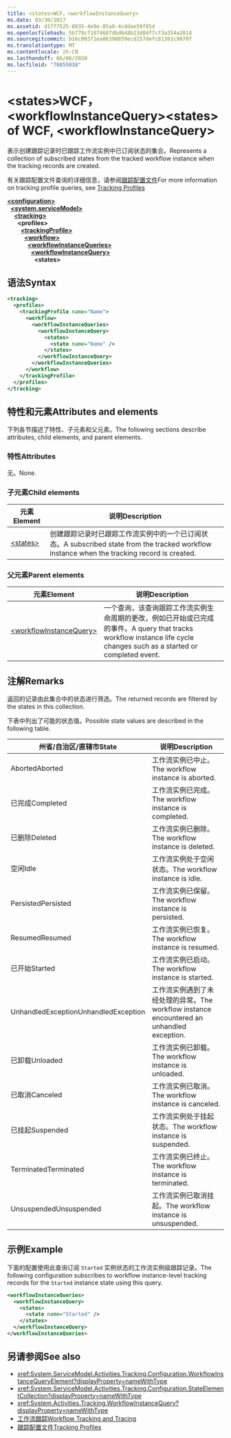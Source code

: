 ```yaml
---
title: <states>WCF，<workflowInstanceQuery>
ms.date: 03/30/2017
ms.assetid: d17f7525-8035-4e9e-85a0-4cddae59f85d
ms.openlocfilehash: 5b779cf1074687dbd648b23d04f7cf3a354a2014
ms.sourcegitcommit: b16c00371ea06398859ecd157defc81301c9070f
ms.translationtype: MT
ms.contentlocale: zh-CN
ms.lasthandoff: 06/06/2020
ms.locfileid: "70855038"
---
```

# <a name="states-of-wcf-workflowinstancequery"></a><span data-ttu-id="a50ab-102">\<states>WCF，\<workflowInstanceQuery></span><span class="sxs-lookup"><span data-stu-id="a50ab-102">\<states> of WCF, \<workflowInstanceQuery></span></span>

<span data-ttu-id="a50ab-103">表示创建跟踪记录时已跟踪工作流实例中已订阅状态的集合。</span><span class="sxs-lookup"><span data-stu-id="a50ab-103">Represents a collection of subscribed states from the tracked workflow instance when the tracking records are created.</span></span>  
  
<span data-ttu-id="a50ab-104">有关跟踪配置文件查询的详细信息，请参阅[跟踪配置文件](../../../windows-workflow-foundation/tracking-profiles.md)</span><span class="sxs-lookup"><span data-stu-id="a50ab-104">For more information on tracking profile queries, see [Tracking Profiles](../../../windows-workflow-foundation/tracking-profiles.md)</span></span>  
  
[**\<configuration>**](../configuration-element.md)\
&nbsp;&nbsp;[**\<system.serviceModel>**](system-servicemodel.md)\
&nbsp;&nbsp;&nbsp;&nbsp;[**\<tracking>**](tracking-of-wcf.md)\
&nbsp;&nbsp;&nbsp;&nbsp;&nbsp;&nbsp;**\<profiles>**\
&nbsp;&nbsp;&nbsp;&nbsp;&nbsp;&nbsp;&nbsp;&nbsp;[**\<trackingProfile>**](trackingprofile-of-wcf.md)\
&nbsp;&nbsp;&nbsp;&nbsp;&nbsp;&nbsp;&nbsp;&nbsp;&nbsp;&nbsp;[**\<workflow>**](workflow-of-wcf.md)\
&nbsp;&nbsp;&nbsp;&nbsp;&nbsp;&nbsp;&nbsp;&nbsp;&nbsp;&nbsp;&nbsp;&nbsp;[**\<workflowInstanceQueries>**](workflowinstancequeries-of-wcf.md)\
&nbsp;&nbsp;&nbsp;&nbsp;&nbsp;&nbsp;&nbsp;&nbsp;&nbsp;&nbsp;&nbsp;&nbsp;&nbsp;&nbsp;[**\<workflowInstanceQuery>**](workflowinstancequery-of-wcf.md)\
&nbsp;&nbsp;&nbsp;&nbsp;&nbsp;&nbsp;&nbsp;&nbsp;&nbsp;&nbsp;&nbsp;&nbsp;&nbsp;&nbsp;&nbsp;&nbsp;**\<states>**  
  
## <a name="syntax"></a><span data-ttu-id="a50ab-105">语法</span><span class="sxs-lookup"><span data-stu-id="a50ab-105">Syntax</span></span>  
  
```xml  
<tracking>
  <profiles>
    <trackingProfile name="Name">
      <workflow>
        <workflowInstanceQueries>
          <workflowInstanceQuery>
            <states>
              <state name="Name" />
            </states>
          </workflowInstanceQuery>
        </workflowInstanceQueries>
      </workflow>
    </trackingProfile>
  </profiles>
</tracking>
```  
  
## <a name="attributes-and-elements"></a><span data-ttu-id="a50ab-106">特性和元素</span><span class="sxs-lookup"><span data-stu-id="a50ab-106">Attributes and elements</span></span>

<span data-ttu-id="a50ab-107">下列各节描述了特性、子元素和父元素。</span><span class="sxs-lookup"><span data-stu-id="a50ab-107">The following sections describe attributes, child elements, and parent elements.</span></span>  
  
### <a name="attributes"></a><span data-ttu-id="a50ab-108">特性</span><span class="sxs-lookup"><span data-stu-id="a50ab-108">Attributes</span></span>  

<span data-ttu-id="a50ab-109">无。</span><span class="sxs-lookup"><span data-stu-id="a50ab-109">None.</span></span>  
  
### <a name="child-elements"></a><span data-ttu-id="a50ab-110">子元素</span><span class="sxs-lookup"><span data-stu-id="a50ab-110">Child elements</span></span>
  
|<span data-ttu-id="a50ab-111">元素</span><span class="sxs-lookup"><span data-stu-id="a50ab-111">Element</span></span>|<span data-ttu-id="a50ab-112">说明</span><span class="sxs-lookup"><span data-stu-id="a50ab-112">Description</span></span>|  
|-------------|-----------------|  
|[\<states>](state-of-wcf-workflowinstancequery.md)|<span data-ttu-id="a50ab-113">创建跟踪记录时已跟踪工作流实例中的一个已订阅状态。</span><span class="sxs-lookup"><span data-stu-id="a50ab-113">A subscribed state from the tracked workflow instance when the tracking record is created.</span></span>|  
  
### <a name="parent-elements"></a><span data-ttu-id="a50ab-114">父元素</span><span class="sxs-lookup"><span data-stu-id="a50ab-114">Parent elements</span></span>  
  
|<span data-ttu-id="a50ab-115">元素</span><span class="sxs-lookup"><span data-stu-id="a50ab-115">Element</span></span>|<span data-ttu-id="a50ab-116">说明</span><span class="sxs-lookup"><span data-stu-id="a50ab-116">Description</span></span>|  
|-------------|-----------------|  
|[\<workflowInstanceQuery>](../windows-workflow-foundation/workflowinstancequery.md)|<span data-ttu-id="a50ab-117">一个查询，该查询跟踪工作流实例生命周期的更改，例如已开始或已完成的事件。</span><span class="sxs-lookup"><span data-stu-id="a50ab-117">A query that tracks workflow instance life cycle changes such as a started or completed event.</span></span>|  
  
## <a name="remarks"></a><span data-ttu-id="a50ab-118">注解</span><span class="sxs-lookup"><span data-stu-id="a50ab-118">Remarks</span></span>

<span data-ttu-id="a50ab-119">返回的记录由此集合中的状态进行筛选。</span><span class="sxs-lookup"><span data-stu-id="a50ab-119">The returned records are filtered by the states in this collection.</span></span>  
  
<span data-ttu-id="a50ab-120">下表中列出了可能的状态值。</span><span class="sxs-lookup"><span data-stu-id="a50ab-120">Possible state values are described in the following table.</span></span>  
  
|<span data-ttu-id="a50ab-121">州省/自治区/直辖市</span><span class="sxs-lookup"><span data-stu-id="a50ab-121">State</span></span>|<span data-ttu-id="a50ab-122">说明</span><span class="sxs-lookup"><span data-stu-id="a50ab-122">Description</span></span>|  
|-----------|-----------------|  
|<span data-ttu-id="a50ab-123">Aborted</span><span class="sxs-lookup"><span data-stu-id="a50ab-123">Aborted</span></span>|<span data-ttu-id="a50ab-124">工作流实例已中止。</span><span class="sxs-lookup"><span data-stu-id="a50ab-124">The workflow instance is aborted.</span></span>|  
|<span data-ttu-id="a50ab-125">已完成</span><span class="sxs-lookup"><span data-stu-id="a50ab-125">Completed</span></span>|<span data-ttu-id="a50ab-126">工作流实例已完成。</span><span class="sxs-lookup"><span data-stu-id="a50ab-126">The workflow instance is completed.</span></span>|  
|<span data-ttu-id="a50ab-127">已删除</span><span class="sxs-lookup"><span data-stu-id="a50ab-127">Deleted</span></span>|<span data-ttu-id="a50ab-128">工作流实例已删除。</span><span class="sxs-lookup"><span data-stu-id="a50ab-128">The workflow instance is deleted.</span></span>|  
|<span data-ttu-id="a50ab-129">空闲</span><span class="sxs-lookup"><span data-stu-id="a50ab-129">Idle</span></span>|<span data-ttu-id="a50ab-130">工作流实例处于空闲状态。</span><span class="sxs-lookup"><span data-stu-id="a50ab-130">The workflow instance is idle.</span></span>|  
|<span data-ttu-id="a50ab-131">Persisted</span><span class="sxs-lookup"><span data-stu-id="a50ab-131">Persisted</span></span>|<span data-ttu-id="a50ab-132">工作流实例已保留。</span><span class="sxs-lookup"><span data-stu-id="a50ab-132">The workflow instance is persisted.</span></span>|  
|<span data-ttu-id="a50ab-133">Resumed</span><span class="sxs-lookup"><span data-stu-id="a50ab-133">Resumed</span></span>|<span data-ttu-id="a50ab-134">工作流实例已恢复。</span><span class="sxs-lookup"><span data-stu-id="a50ab-134">The workflow instance is resumed.</span></span>|  
|<span data-ttu-id="a50ab-135">已开始</span><span class="sxs-lookup"><span data-stu-id="a50ab-135">Started</span></span>|<span data-ttu-id="a50ab-136">工作流实例已启动。</span><span class="sxs-lookup"><span data-stu-id="a50ab-136">The workflow instance is started.</span></span>|  
|<span data-ttu-id="a50ab-137">UnhandledException</span><span class="sxs-lookup"><span data-stu-id="a50ab-137">UnhandledException</span></span>|<span data-ttu-id="a50ab-138">工作流实例遇到了未经处理的异常。</span><span class="sxs-lookup"><span data-stu-id="a50ab-138">The workflow instance encountered an unhandled exception.</span></span>|  
|<span data-ttu-id="a50ab-139">已卸载</span><span class="sxs-lookup"><span data-stu-id="a50ab-139">Unloaded</span></span>|<span data-ttu-id="a50ab-140">工作流实例已卸载。</span><span class="sxs-lookup"><span data-stu-id="a50ab-140">The workflow instance is unloaded.</span></span>|  
|<span data-ttu-id="a50ab-141">已取消</span><span class="sxs-lookup"><span data-stu-id="a50ab-141">Canceled</span></span>|<span data-ttu-id="a50ab-142">工作流实例已取消。</span><span class="sxs-lookup"><span data-stu-id="a50ab-142">The workflow instance is canceled.</span></span>|  
|<span data-ttu-id="a50ab-143">已挂起</span><span class="sxs-lookup"><span data-stu-id="a50ab-143">Suspended</span></span>|<span data-ttu-id="a50ab-144">工作流实例处于挂起状态。</span><span class="sxs-lookup"><span data-stu-id="a50ab-144">The workflow instance is suspended.</span></span>|  
|<span data-ttu-id="a50ab-145">Terminated</span><span class="sxs-lookup"><span data-stu-id="a50ab-145">Terminated</span></span>|<span data-ttu-id="a50ab-146">工作流实例已终止。</span><span class="sxs-lookup"><span data-stu-id="a50ab-146">The workflow instance is terminated.</span></span>|  
|<span data-ttu-id="a50ab-147">Unsuspended</span><span class="sxs-lookup"><span data-stu-id="a50ab-147">Unsuspended</span></span>|<span data-ttu-id="a50ab-148">工作流实例已取消挂起。</span><span class="sxs-lookup"><span data-stu-id="a50ab-148">The workflow instance is unsuspended.</span></span>|  
  
## <a name="example"></a><span data-ttu-id="a50ab-149">示例</span><span class="sxs-lookup"><span data-stu-id="a50ab-149">Example</span></span>

<span data-ttu-id="a50ab-150">下面的配置使用此查询订阅 `Started` 实例状态的工作流实例级跟踪记录。</span><span class="sxs-lookup"><span data-stu-id="a50ab-150">The following configuration subscribes to workflow instance-level tracking records for the `Started` instance state using this query.</span></span>  
  
```xml  
<workflowInstanceQueries>
  <workflowInstanceQuery>
    <states>
      <state name="Started" />
    </states>
  </workflowInstanceQuery>
</workflowInstanceQueries>
```  
  
## <a name="see-also"></a><span data-ttu-id="a50ab-151">另请参阅</span><span class="sxs-lookup"><span data-stu-id="a50ab-151">See also</span></span>

- <xref:System.ServiceModel.Activities.Tracking.Configuration.WorkflowInstanceQueryElement?displayProperty=nameWithType>
- <xref:System.ServiceModel.Activities.Tracking.Configuration.StateElementCollection?displayProperty=nameWithType>
- <xref:System.Activities.Tracking.WorkflowInstanceQuery?displayProperty=nameWithType>
- [<span data-ttu-id="a50ab-152">工作流跟踪</span><span class="sxs-lookup"><span data-stu-id="a50ab-152">Workflow Tracking and Tracing</span></span>](../../../windows-workflow-foundation/workflow-tracking-and-tracing.md)
- [<span data-ttu-id="a50ab-153">跟踪配置文件</span><span class="sxs-lookup"><span data-stu-id="a50ab-153">Tracking Profiles</span></span>](../../../windows-workflow-foundation/tracking-profiles.md)
